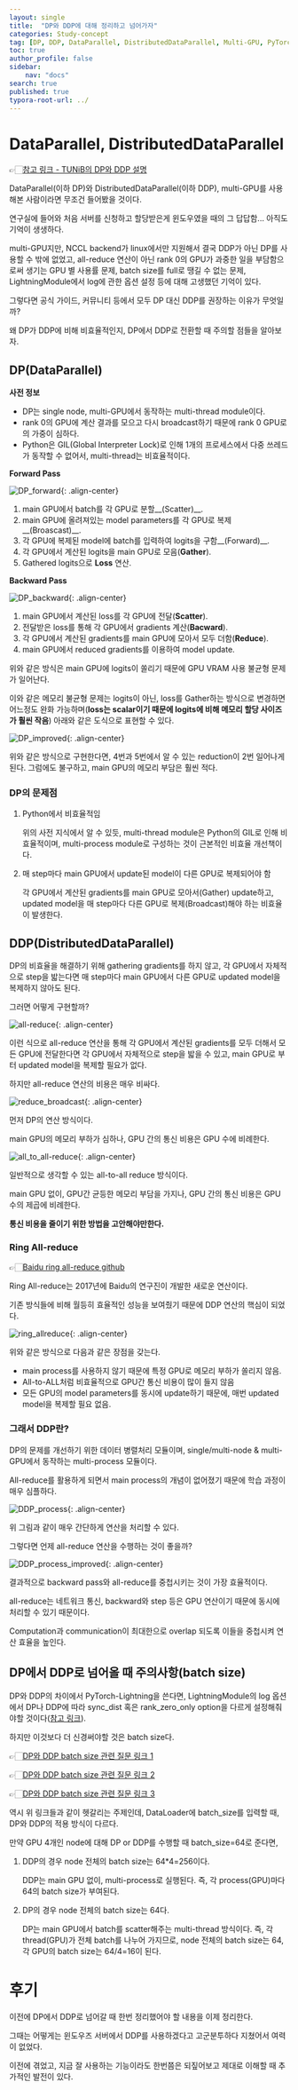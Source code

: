```yaml
---
layout: single
title:  "DP와 DDP에 대해 정리하고 넘어가자"
categories: Study-concept
tag: [DP, DDP, DataParallel, DistributedDataParallel, Multi-GPU, PyTorch, PyTorch-Lightning]
toc: true
author_profile: false
sidebar:
    nav: "docs"
search: true
published: true
typora-root-url: ../
---
```




#  DataParallel, DistributedDataParallel

👉🏻[참고 링크 - TUNiB의 DP와 DDP 설명](https://nbviewer.org/github/tunib-ai/large-scale-lm-tutorials/blob/main/notebooks/05_data_parallelism.ipynb "TUNiB의 DP와 DDP 설명")

DataParallel(이하 DP)와 DistributedDataParallel(이하 DDP), multi-GPU를 사용해본 사람이라면 무조건 들어봤을 것이다.

연구실에 들어와 처음 서버를 신청하고 할당받은게 윈도우였을 때의 그 답답함... 아직도 기억이 생생하다.

multi-GPU지만, NCCL backend가 linux에서만 지원해서 결국 DDP가 아닌 DP를 사용할 수 밖에 없었고, all-reduce 연산이 아닌 rank 0의 GPU가 과중한 일을 부담함으로써 생기는 GPU 별 사용률 문제, batch size를 full로 땡길 수 없는 문제, LightningModule에서 log에 관한 옵션 설정 등에 대해 고생했던 기억이 있다.

그렇다면 공식 가이드, 커뮤니티 등에서 모두 DP 대신 DDP를 권장하는 이유가 무엇일까?

왜 DP가 DDP에 비해 비효율적인지, DP에서 DDP로 전환할 때 주의할 점들을 알아보자.



## DP(DataParallel)

__사전 정보__

+ DP는 single node, multi-GPU에서 동작하는 multi-thread module이다.
+ rank 0의 GPU에 계산 결과를 모으고 다시 broadcast하기 때문에 rank 0 GPU로의 가중이 심하다.
+ Python은 GIL(Global Interpreter Lock)로 인해 1개의 프로세스에서 다중 쓰레드가 동작할 수 없어서, multi-thread는 비효율적이다.



__Forward Pass__

![DP_forward](/images/2024-01-27-DP_DDP/DP_forward.png){: .align-center}

1. main GPU에서 batch를 각 GPU로 분할__(Scatter)__.
2. main GPU에 올려져있는 model parameters를 각 GPU로 복제__(Broascast)__.
3. 각 GPU에 복제된 model에 batch를 입력하여 logits을 구함__(Forward)__.
4. 각 GPU에서 계산된 logits을 main GPU로 모음(__Gather__).
5. Gathered logits으로 __Loss__ 연산.



__Backward Pass__

![DP_backward](/images/2024-01-27-DP_DDP/DP_backward.png){: .align-center}

1. main GPU에서 계산된 loss를 각 GPU에 전달(__Scatter__).
2. 전달받은 loss를 통해 각 GPU에서 gradients 계산(__Bacward__).
3. 각 GPU에서 계산된 gradients를 main GPU에 모아서 모두 더함(__Reduce__).
4. main GPU에서 reduced gradients를 이용하여 model update.



위와 같은 방식은 main GPU에 logits이 쏠리기 때문에 GPU VRAM 사용 불균형 문제가 일어난다.

이와 같은 메모리 불균형 문제는 logits이 아닌, loss를 Gather하는 방식으로 변경하면 어느정도 완화 가능하며(__loss는 scalar이기 때문에 logits에 비해 메모리 할당 사이즈가 훨씬 작음__) 아래와 같은 도식으로 표현할 수 있다.



![DP_improved](/images/2024-01-27-DP_DDP/DP_improved.png){: .align-center}

위와 같은 방식으로 구현한다면, 4번과 5번에서 알 수 있는 reduction이 2번 일어나게 된다. 그럼에도 불구하고, main GPU의 메모리 부담은 훨씬 적다.



### DP의 문제점

1. Python에서 비효율적임

   위의 사전 지식에서 알 수 있듯, multi-thread module은 Python의 GIL로 인해 비효율적이며, multi-process module로 구성하는 것이 근본적인 비효율 개선책이다.

2. 매 step마다 main GPU에서 update된 model이 다른 GPU로 복제되어야 함

   각 GPU에서 계산된 gradients를 main GPU로 모아서(Gather) update하고, updated model을 매 step마다 다른 GPU로 복제(Broadcast)해야 하는 비효율이 발생한다.



## DDP(DistributedDataParallel)

DP의 비효율을 해결하기 위해 gathering gradients를 하지 않고, 각 GPU에서 자체적으로 step을 밟는다면 매 step마다 main GPU에서 다른 GPU로 updated model을 복제하지 않아도 된다.



그러면 어떻게 구현할까?



![all-reduce](/images/2024-01-27-DP_DDP/all-reduce.png){: .align-center}

이런 식으로 all-reduce 연산을 통해 각 GPU에서 계산된 gradients를 모두 더해서 모든 GPU에 전달한다면 각 GPU에서 자체적으로 step을 밟을 수 있고, main GPU로 부터 updated model을 복제할 필요가 없다.



하지만 all-reduce 연산의 비용은 매우 비싸다.



![reduce_broadcast](/images/2024-01-27-DP_DDP/reduce_broadcast.png){: .align-center}

먼저 DP의 연산 방식이다.

main GPU의 메모리 부하가 심하나, GPU 간의 통신 비용은 GPU 수에 비례한다.



![all_to_all-reduce](/images/2024-01-27-DP_DDP/all_to_all-reduce.png){: .align-center}

일반적으로 생각할 수 있는 all-to-all reduce 방식이다.

main GPU 없이, GPU간 균등한 메모리 부담을 가지나, GPU 간의 통신 비용은 GPU 수의 제곱에 비례한다.



__통신 비용을 줄이기 위한 방법을 고안해야만한다.__



### Ring All-reduce

👉🏻[Baidu ring all-reduce github](https://github.com/baidu-research/baidu-allreduce "TBaidu ring all-reduce github")

Ring All-reduce는 2017년에 Baidu의 연구진이 개발한 새로운 연산이다. 

기존 방식들에 비해 월등히 효율적인 성능을 보여줬기 때문에 DDP 연산의 핵심이 되었다.



![ring_allreduce](/images/2024-01-27-DP_DDP/ring_allreduce.gif){: .align-center}

위와 같은 방식으로 다음과 같은 장점을 갖는다.

+ main process를 사용하지 않기 때문에 특정 GPU로 메모리 부하가 쏠리지 않음.
+ All-to-ALL처럼 비효율적으로 GPU간 통신 비용이 많이 들지 않음
+ 모든 GPU의 model parameters를 동시에 update하기 때문에, 매번 updated model을 복제할 필요 없음.



### 그래서 DDP란?

DP의 문제를 개선하기 위한 데이터 병렬처리 모듈이며, single/multi-node & multi-GPU에서 동작하는 multi-process 모듈이다.

 All-reduce를 활용하게 되면서 main process의 개념이 없어졌기 때문에 학습 과정이 매우 심플하다.



![DDP_process](/images/2024-01-27-DP_DDP/DDP_process.png){: .align-center}

위 그림과 같이 매우 간단하게 연산을 처리할 수 있다.

그렇다면 언제 all-reduce 연산을 수행하는 것이 좋을까?



![DDP_process_improved](/images/2024-01-27-DP_DDP/DDP_process_improved.png){: .align-center}

결과적으로 backward pass와 all-reduce를 중첩시키는 것이 가장 효율적이다. 

all-reduce는 네트워크 통신, backward와 step 등은 GPU 연산이기 때문에 동시에 처리할 수 있기 때문이다. 

Computation과 communication이 최대한으로 overlap 되도록 이들을 중첩시켜 연산 효율을 높인다.



## DP에서 DDP로 넘어올 때 주의사항(batch size)

DP와 DDP의 차이에서 PyTorch-Lightning을 쓴다면, LightningModule의 log 옵션에서 DP나 DDP에 따라 sync_dist 혹은 rank_zero_only option을 다르게 설정해줘야할 것이다([참고 링크](https://pytorch-lightning.readthedocs.io/en/1.4.9/advanced/multi_gpu.html "PyTorch-Lightning guide")).



하지만 이것보다 더 신경써야할 것은 batch size다.

👉🏻[DP와 DDP batch size 관련 질문 링크 1](https://stackoverflow.com/questions/73899097/distributed-data-parallel-ddp-batch-size "DP와 DDP batch size 관련 질문 링크 1")

👉🏻[DP와 DDP batch size 관련 질문 링크 2](https://github.com/Lightning-AI/pytorch-lightning/discussions/13165 "DP와 DDP batch size 관련 질문 링크 2")

👉🏻[DP와 DDP batch size 관련 질문 링크 3](https://discuss.pytorch.org/t/do-dataparallel-and-distributeddataparallel-affect-the-batch-size-and-gpu-memory-consumption/97194 "DP와 DDP batch size 관련 질문 링크 3")



역시 위 링크들과 같이 헷갈리는 주제인데, DataLoader에 batch_size를 입력할 때, DP와 DDP의 적용 방식이 다르다.

만약 GPU 4개인 node에 대해 DP or DDP를 수행할 때 batch_size=64로 준다면,

1. DDP의 경우 node 전체의 batch size는 64*4=256이다.

   DDP는 main GPU 없이, multi-process로 실행된다. 즉, 각 process(GPU)마다 64의 batch size가 부여된다.

2. DP의 경우 node 전체의 batch size는 64다.

   DP는 main GPU에서 batch를 scatter해주는 multi-thread 방식이다. 즉, 각 thread(GPU)가 전체 batch를 나누어 가지므로, node 전체의 batch size는 64, 각 GPU의 batch size는 64/4=16이 된다.



# 후기

이전에 DP에서 DDP로 넘어갈 때 한번 정리했어야 할 내용을 이제 정리한다.

그때는 어떻게는 윈도우즈 서버에서 DDP를 사용하겠다고 고군분투하다 지쳤어서 여력이 없었다.

이전에 겪었고, 지금 잘 사용하는 기능이라도 한번쯤은 되짚어보고 제대로 이해할 때 추가적인 발전이 있다.